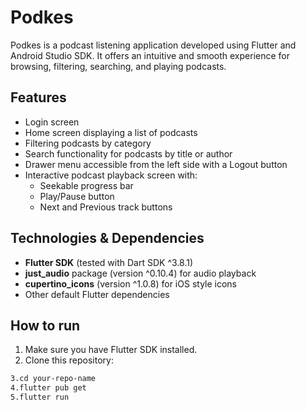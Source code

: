 # Podkes

Podkes is a podcast listening application developed using Flutter and Android Studio SDK. It offers an intuitive and smooth experience for browsing, filtering, searching, and playing podcasts.

## Features

- Login screen  
- Home screen displaying a list of podcasts  
- Filtering podcasts by category  
- Search functionality for podcasts by title or author  
- Drawer menu accessible from the left side with a Logout button  
- Interactive podcast playback screen with:  
  - Seekable progress bar  
  - Play/Pause button  
  - Next and Previous track buttons  

## Technologies & Dependencies

- **Flutter SDK** (tested with Dart SDK ^3.8.1)  
- **just_audio** package (version ^0.10.4) for audio playback  
- **cupertino_icons** (version ^1.0.8) for iOS style icons  
- Other default Flutter dependencies  

## How to run

1. Make sure you have Flutter SDK installed. 
2. Clone this repository:
```bash
3.cd your-repo-name
4.flutter pub get
5.flutter run
